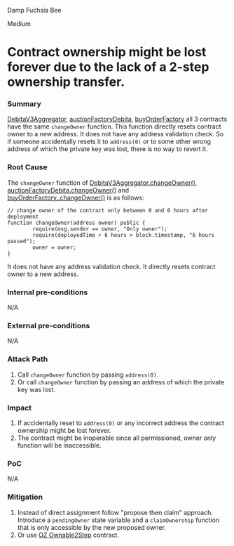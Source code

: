Damp Fuchsia Bee

Medium

# Contract ownership might be lost forever due to the lack of a 2-step ownership transfer.

### Summary

[DebitaV3Aggregator](https://github.com/sherlock-audit/2024-11-debita-finance-v3/blob/main/Debita-V3-Contracts/contracts/DebitaV3Aggregator.sol#L682), [auctionFactoryDebita](https://github.com/sherlock-audit/2024-11-debita-finance-v3/blob/main/Debita-V3-Contracts/contracts/auctions/AuctionFactory.sol#L218), [buyOrderFactory](https://github.com/sherlock-audit/2024-11-debita-finance-v3/blob/main/Debita-V3-Contracts/contracts/buyOrders/buyOrderFactory.sol#L186) all 3 contracts have the same `changeOwner` function. This function directly resets contract owner to a new address. It does not have any address validation check. So if someone accidentally resets it to `address(0)` or to some other wrong address of which the private key was lost, there is no way to revert it.

### Root Cause

The `changeOwner` function of [DebitaV3Aggregator.changeOwner()](https://github.com/sherlock-audit/2024-11-debita-finance-v3/blob/main/Debita-V3-Contracts/contracts/DebitaV3Aggregator.sol#L682), [auctionFactoryDebita.changeOwner()](https://github.com/sherlock-audit/2024-11-debita-finance-v3/blob/main/Debita-V3-Contracts/contracts/auctions/AuctionFactory.sol#L218) and [buyOrderFactory..changeOwner()](https://github.com/sherlock-audit/2024-11-debita-finance-v3/blob/main/Debita-V3-Contracts/contracts/buyOrders/buyOrderFactory.sol#L186) is as follows:

```solidity
// change owner of the contract only between 0 and 6 hours after deployment
function changeOwner(address owner) public {
        require(msg.sender == owner, "Only owner");
        require(deployedTime + 6 hours > block.timestamp, "6 hours passed");
        owner = owner;
}
```
It does not have any address validation check. It directly resets contract owner to a new address. 

### Internal pre-conditions
N/A

### External pre-conditions
N/A

### Attack Path

1. Call `changeOwner` function by passing `address(0)`.
2. Or call `changeOwner` function by passing an address of which the private key was lost. 

### Impact

1. If accidentally reset to `address(0)` or any incorrect address the contract ownership might be lost forever. 
2. The contract might be inoperable since all permissioned, owner only function will be inaccessible. 

### PoC
N/A

### Mitigation

1. Instead of direct assignment follow "propose then claim" approach. Introduce a `pendingOwner` state variable and a `claimOwnership` function that is only accessible by the new proposed owner.
2. Or use [OZ Ownable2Step](https://github.com/OpenZeppelin/openzeppelin-contracts/blob/v5.0.0/contracts/access/Ownable2Step.sol) contract.